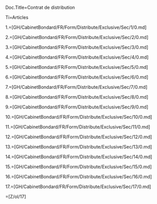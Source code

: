 Doc.Title=Contrat de distribution

Ti=Articles

1.=[GH/CabinetBondard/FR/Form/Distribute/Exclusive/Sec/1/0.md]

2.=[GH/CabinetBondard/FR/Form/Distribute/Exclusive/Sec/2/0.md]

3.=[GH/CabinetBondard/FR/Form/Distribute/Exclusive/Sec/3/0.md]

4.=[GH/CabinetBondard/FR/Form/Distribute/Exclusive/Sec/4/0.md]

5.=[GH/CabinetBondard/FR/Form/Distribute/Exclusive/Sec/5/0.md]

6.=[GH/CabinetBondard/FR/Form/Distribute/Exclusive/Sec/6/0.md]

7.=[GH/CabinetBondard/FR/Form/Distribute/Exclusive/Sec/7/0.md]

8.=[GH/CabinetBondard/FR/Form/Distribute/Exclusive/Sec/8/0.md]

9.=[GH/CabinetBondard/FR/Form/Distribute/Exclusive/Sec/9/0.md]

10.=[GH/CabinetBondard/FR/Form/Distribute/Exclusive/Sec/10/0.md]

11.=[GH/CabinetBondard/FR/Form/Distribute/Exclusive/Sec/11/0.md]

12.=[GH/CabinetBondard/FR/Form/Distribute/Exclusive/Sec/12/0.md]

13.=[GH/CabinetBondard/FR/Form/Distribute/Exclusive/Sec/13/0.md]

14.=[GH/CabinetBondard/FR/Form/Distribute/Exclusive/Sec/14/0.md]

15.=[GH/CabinetBondard/FR/Form/Distribute/Exclusive/Sec/15/0.md]

16.=[GH/CabinetBondard/FR/Form/Distribute/Exclusive/Sec/16/0.md]

17.=[GH/CabinetBondard/FR/Form/Distribute/Exclusive/Sec/17/0.md]

=[Z/ol/17]